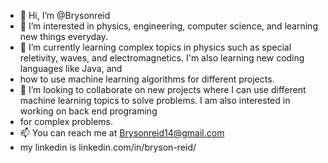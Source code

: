 - 👋 Hi, I’m @Brysonreid
- 👀 I’m interested in physics, engineering, computer science, and learning new things everyday.
- 🌱 I’m currently learning complex topics in physics such as special reletivity, waves, and electromagnetics. I'm also learning new coding languages like Java, and
- how to use machine learning algorithms for different projects.
- 💞️ I’m looking to collaborate on new projects where I can use different machine learning topics to solve problems. I am also interested in working on back end programing
- for complex problems.
- 📫 You can reach me at Brysonreid14@gmail.com
- my linkedin is linkedin.com/in/bryson-reid/

<!---
Brysonreid/Brysonreid is a ✨ special ✨ repository because its `README.md` (this file) appears on your GitHub profile.
You can click the Preview link to take a look at your changes.
--->
